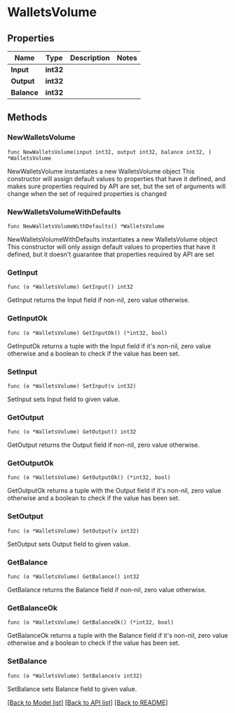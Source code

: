 # WalletsVolume

## Properties

Name | Type | Description | Notes
------------ | ------------- | ------------- | -------------
**Input** | **int32** |  |
**Output** | **int32** |  |
**Balance** | **int32** |  |

## Methods

### NewWalletsVolume

`func NewWalletsVolume(input int32, output int32, balance int32, ) *WalletsVolume`

NewWalletsVolume instantiates a new WalletsVolume object
This constructor will assign default values to properties that have it defined,
and makes sure properties required by API are set, but the set of arguments
will change when the set of required properties is changed

### NewWalletsVolumeWithDefaults

`func NewWalletsVolumeWithDefaults() *WalletsVolume`

NewWalletsVolumeWithDefaults instantiates a new WalletsVolume object
This constructor will only assign default values to properties that have it defined,
but it doesn't guarantee that properties required by API are set

### GetInput

`func (o *WalletsVolume) GetInput() int32`

GetInput returns the Input field if non-nil, zero value otherwise.

### GetInputOk

`func (o *WalletsVolume) GetInputOk() (*int32, bool)`

GetInputOk returns a tuple with the Input field if it's non-nil, zero value otherwise
and a boolean to check if the value has been set.

### SetInput

`func (o *WalletsVolume) SetInput(v int32)`

SetInput sets Input field to given value.


### GetOutput

`func (o *WalletsVolume) GetOutput() int32`

GetOutput returns the Output field if non-nil, zero value otherwise.

### GetOutputOk

`func (o *WalletsVolume) GetOutputOk() (*int32, bool)`

GetOutputOk returns a tuple with the Output field if it's non-nil, zero value otherwise
and a boolean to check if the value has been set.

### SetOutput

`func (o *WalletsVolume) SetOutput(v int32)`

SetOutput sets Output field to given value.


### GetBalance

`func (o *WalletsVolume) GetBalance() int32`

GetBalance returns the Balance field if non-nil, zero value otherwise.

### GetBalanceOk

`func (o *WalletsVolume) GetBalanceOk() (*int32, bool)`

GetBalanceOk returns a tuple with the Balance field if it's non-nil, zero value otherwise
and a boolean to check if the value has been set.

### SetBalance

`func (o *WalletsVolume) SetBalance(v int32)`

SetBalance sets Balance field to given value.



[[Back to Model list]](../README.md#documentation-for-models) [[Back to API list]](../README.md#documentation-for-api-endpoints) [[Back to README]](../README.md)
